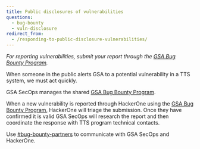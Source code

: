```yaml
---
title: Public disclosures of vulnerabilities
questions:
  - bug-bounty
  - vuln-disclosure
redirect_from:
  - /responding-to-public-disclosure-vulnerabilities/
---
```


_For reporting vulnerabilities, submit your report through the [GSA Bug Bounty Program](https://hackerone.com/gsa_bbp)._

When someone in the public alerts GSA to a potential vulnerability in a TTS system, we must act quickly.

GSA SecOps manages the shared [GSA Bug Bounty Program](https://hackerone.com/gsa_bbp).

When a new vulnerability is reported through HackerOne using the [GSA Bug Bounty Program](https://hackerone.com/gsa_bbp),
HackerOne will triage the submission.  Once they have confirmed it is valid GSA SecOps will
research the report and then coordinate the response with TTS program technical contacts.

Use [#bug-bounty-partners](https://gsa-tts.slack.com/archives/C5JQCD9PH) to communicate
with GSA SecOps and HackerOne.

